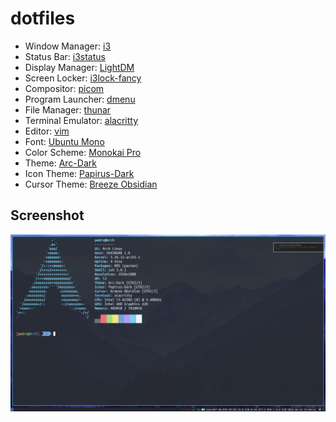 # dotfiles

- Window Manager: [i3](https://github.com/i3/i3)
- Status Bar: [i3status](https://github.com/i3/i3status)
- Display Manager: [LightDM](https://github.com/canonical/lightdm)
- Screen Locker: [i3lock-fancy](https://github.com/meskarune/i3lock-fancy)
- Compositor: [picom](https://github.com/yshui/picom)
- Program Launcher: [dmenu](https://tools.suckless.org/dmenu)
- File Manager: [thunar](https://gitlab.xfce.org/xfce/thunar)
- Terminal Emulator: [alacritty](https://github.com/alacritty/alacritty)
- Editor: [vim](https://github.com/vim/vim)
- Font: [Ubuntu Mono](https://design.ubuntu.com/font)
- Color Scheme: [Monokai Pro](https://monokai.pro)
- Theme: [Arc-Dark](https://github.com/horst3180/arc-theme)
- Icon Theme: [Papirus-Dark](https://github.com/PapirusDevelopmentTeam/papirus-icon-theme)
- Cursor Theme: [Breeze Obsidian](https://aur.archlinux.org/packages/breeze-obsidian-cursor-theme)

## Screenshot
![ScreenShot](screenshot.png)

